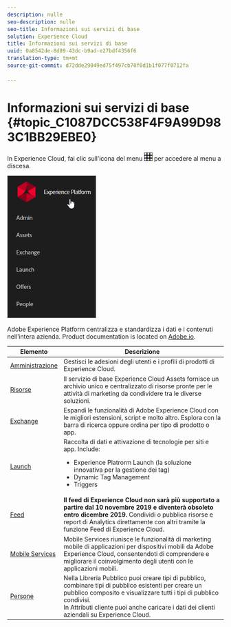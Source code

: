 ```yaml
---
description: nulle
seo-description: nulle
seo-title: Informazioni sui servizi di base
solution: Experience Cloud
title: Informazioni sui servizi di base
uuid: 0a8542de-8d89-43dc-b9ad-e27bdf4356f6
translation-type: tm+mt
source-git-commit: d72dde29049ed75f497cb70f0d1b1f077f0712fa

---
```



# Informazioni sui servizi di base {#topic_C1087DCC538F4F9A99D983C1BB29EBE0}

In Experience Cloud, fai clic sull’icona del menu ![](assets/menu-icon.png) per accedere al menu a discesa.

![](assets/experience-cloud-core-services.png)

Adobe Experience Platform centralizza e standardizza i dati e i contenuti nell’intera azienda. Product documentation is located on [Adobe.io](https://www.adobe.io/apis/experienceplatform/home/services.html).

| Elemento | Descrizione |
|--- |--- |
| [Amministrazione](admin-getting-started/admin-getting-started.md) | Gestisci le adesioni degli utenti e i profili di prodotti di Experience Cloud. |
| [Risorse](experience-cloud-assets/experience-cloud-assets.md) | Il servizio di base Experience Cloud Assets fornisce un archivio unico e centralizzato di risorse pronte per le attività di marketing da condividere tra le diverse soluzioni. |
| [Exchange](https://experiencecloud.adobeexchange.com/) | Espandi le funzionalità di Adobe Experience Cloud con le migliori estensioni, script e molto altro. Esplora con la barra di ricerca oppure ordina per tipo di prodotto o app. |
| [Launch](activation/activation.md) | Raccolta di dati e attivazione di tecnologie per siti e app. Include:<ul><li>Experience Platrorm Launch (la soluzione innovativa per la gestione dei tag)</li><li>Dynamic Tag Management</li><li>Triggers</li></ul> |
| [Feed](feed.md) | **Il feed di Experience Cloud non sarà più supportato a partire dal 10 novembre 2019 e diventerà obsoleto entro dicembre 2019.** Condividi o pubblica risorse e report di Analytics direttamente con altri tramite la funzione Feed di Experience Cloud. |
| [Mobile Services](https://marketing.adobe.com/resources/help/en_US/mobile/) | Mobile Services riunisce le funzionalità di marketing mobile di applicazioni per dispositivi mobili da Adobe Experience Cloud, consentendoti di comprendere e migliorare il coinvolgimento degli utenti con le applicazioni mobili. |
| [Persone](audience-library/audience-library.md) | Nella Libreria Pubblico puoi creare tipi di pubblico, combinare tipi di pubblico esistenti per creare un pubblico composito e visualizzare tutti i tipi di pubblico condivisi.<br>In Attributi cliente puoi anche caricare i dati dei clienti aziendali su Experience Cloud. |
